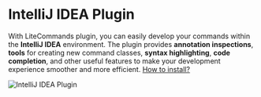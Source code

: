 # IntelliJ IDEA Plugin

With LiteCommands plugin, you can easily develop your commands within the **IntelliJ IDEA** environment. The plugin provides
**annotation inspections**, **tools** for creating new command classes, **syntax highlighting**, **code completion**, and other useful
features to make your development experience smoother and more efficient. [How to install?](https://github.com/LiteDevelopers/LiteCommands-IntelliJPlugin?tab=readme-ov-file#installation)

![IntelliJ IDEA Plugin](/intellij-litecommands-plugin.png)
